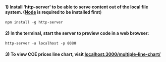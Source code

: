 
#### 1) Install 'http-server' to be able to serve content out of the local file system. ([Node](https://nodejs.org/en/) is required to be installed first)

```npm install -g http-server```

#### 2) In the terminal, start the server to preview code in a web browser:

```http-server -a localhost -p 8080```

#### 3) To view COE prices line chart, visit [localhost:3000/multiple-line-chart/](http://localhost:3000/multiple-line-chart/)